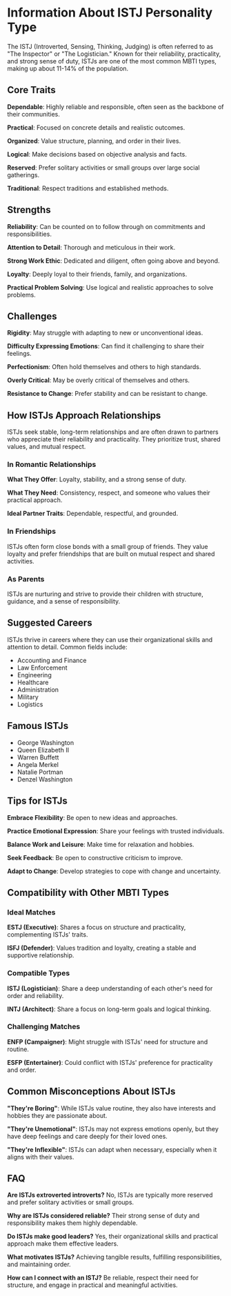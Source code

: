 # Information About ISTJ Personality Type

The ISTJ (Introverted, Sensing, Thinking, Judging) is often referred to as "The Inspector" or "The Logistician." Known for their reliability, practicality, and strong sense of duty, ISTJs are one of the most common MBTI types, making up about 11-14% of the population.

## Core Traits

**Dependable**: Highly reliable and responsible, often seen as the backbone of their communities.

**Practical**: Focused on concrete details and realistic outcomes.

**Organized**: Value structure, planning, and order in their lives.

**Logical**: Make decisions based on objective analysis and facts.

**Reserved**: Prefer solitary activities or small groups over large social gatherings.

**Traditional**: Respect traditions and established methods.

## Strengths

**Reliability**: Can be counted on to follow through on commitments and responsibilities.

**Attention to Detail**: Thorough and meticulous in their work.

**Strong Work Ethic**: Dedicated and diligent, often going above and beyond.

**Loyalty**: Deeply loyal to their friends, family, and organizations.

**Practical Problem Solving**: Use logical and realistic approaches to solve problems.

## Challenges

**Rigidity**: May struggle with adapting to new or unconventional ideas.

**Difficulty Expressing Emotions**: Can find it challenging to share their feelings.

**Perfectionism**: Often hold themselves and others to high standards.

**Overly Critical**: May be overly critical of themselves and others.

**Resistance to Change**: Prefer stability and can be resistant to change.

## How ISTJs Approach Relationships

ISTJs seek stable, long-term relationships and are often drawn to partners who appreciate their reliability and practicality. They prioritize trust, shared values, and mutual respect.

### In Romantic Relationships

**What They Offer**: Loyalty, stability, and a strong sense of duty.

**What They Need**: Consistency, respect, and someone who values their practical approach.

**Ideal Partner Traits**: Dependable, respectful, and grounded.

### In Friendships

ISTJs often form close bonds with a small group of friends. They value loyalty and prefer friendships that are built on mutual respect and shared activities.

### As Parents

ISTJs are nurturing and strive to provide their children with structure, guidance, and a sense of responsibility.

## Suggested Careers

ISTJs thrive in careers where they can use their organizational skills and attention to detail. Common fields include:

- Accounting and Finance
- Law Enforcement
- Engineering
- Healthcare
- Administration
- Military
- Logistics

## Famous ISTJs

- George Washington
- Queen Elizabeth II
- Warren Buffett
- Angela Merkel
- Natalie Portman
- Denzel Washington

## Tips for ISTJs

**Embrace Flexibility**: Be open to new ideas and approaches.

**Practice Emotional Expression**: Share your feelings with trusted individuals.

**Balance Work and Leisure**: Make time for relaxation and hobbies.

**Seek Feedback**: Be open to constructive criticism to improve.

**Adapt to Change**: Develop strategies to cope with change and uncertainty.

## Compatibility with Other MBTI Types

### Ideal Matches

**ESTJ (Executive)**: Shares a focus on structure and practicality, complementing ISTJs' traits.

**ISFJ (Defender)**: Values tradition and loyalty, creating a stable and supportive relationship.

### Compatible Types

**ISTJ (Logistician)**: Share a deep understanding of each other's need for order and reliability.

**INTJ (Architect)**: Share a focus on long-term goals and logical thinking.

### Challenging Matches

**ENFP (Campaigner)**: Might struggle with ISTJs' need for structure and routine.

**ESFP (Entertainer)**: Could conflict with ISTJs' preference for practicality and order.

## Common Misconceptions About ISTJs

**"They're Boring"**: While ISTJs value routine, they also have interests and hobbies they are passionate about.

**"They're Unemotional"**: ISTJs may not express emotions openly, but they have deep feelings and care deeply for their loved ones.

**"They're Inflexible"**: ISTJs can adapt when necessary, especially when it aligns with their values.

## FAQ

**Are ISTJs extroverted introverts?**
No, ISTJs are typically more reserved and prefer solitary activities or small groups.

**Why are ISTJs considered reliable?**
Their strong sense of duty and responsibility makes them highly dependable.

**Do ISTJs make good leaders?**
Yes, their organizational skills and practical approach make them effective leaders.

**What motivates ISTJs?**
Achieving tangible results, fulfilling responsibilities, and maintaining order.

**How can I connect with an ISTJ?**
Be reliable, respect their need for structure, and engage in practical and meaningful activities.
